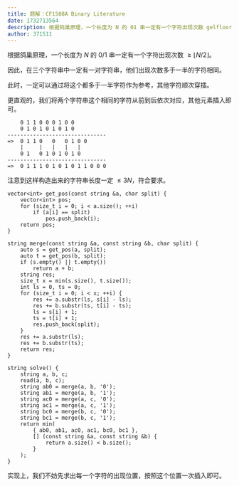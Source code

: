 ```yaml
---
title: 题解：CF1508A Binary Literature
date: 1732713564
description: 根据鸽巢原理，一个长度为 N 的 01 串一定有一个字符出现次数 gelfloor N2rfloor。 因此，在三个字符串中一定有一对字符串，他们出现次数多于一半的字符相同。 此时，一定可以通过将这个都多于一半字符作为参考，其他字
author: 371511
---
```


根据鸽巢原理，一个长度为 $N$ 的 $0/1$ 串一定有一个字符出现次数 $\ge\lfloor N/2\rfloor$。

因此，在三个字符串中一定有一对字符串，他们出现次数多于一半的字符相同。

此时，一定可以通过将这个都多于一半字符作为参考，其他字符顺次穿插。

更直观的，我们将两个字符串这个相同的字符从前到后依次对应，其他元素插入即可。

```plain
    0 1 1 0 0 0 1 0 0
    0 1 0 1 0 1 0 1 0
-------------------------------
=>  0 1 1 0   0   0 1 0 0
    |     |   |   |   |
    0 1   0 1 0 1 0 1 0
-------------------------------
=>  0 1 1 1 0 1 0 1 0 1 1 0 0 0
```

注意到这样构造出来的字符串长度一定 $\le3N$，符合要求。

```
vector<int> get_pos(const string &a, char split) {
	vector<int> pos;
	for (size_t i = 0; i < a.size(); ++i)
		if (a[i] == split)
			pos.push_back(i);
	return pos;
}

string merge(const string &a, const string &b, char split) {
	auto s = get_pos(a, split);
	auto t = get_pos(b, split);
	if (s.empty() || t.empty())
		return a + b;
	string res;
	size_t x = min(s.size(), t.size());
	int ls = 0, ts = 0;
	for (size_t i = 0; i < x; ++i) {
		res += a.substr(ls, s[i] - ls);
		res += b.substr(ts, t[i] - ts);
		ls = s[i] + 1;
		ts = t[i] + 1;
		res.push_back(split);
	}
	res += a.substr(ls);
	res += b.substr(ts);
	return res;
}

string solve() {
	string a, b, c;
	read(a, b, c);
	string ab0 = merge(a, b, '0');
	string ab1 = merge(a, b, '1');
	string ac0 = merge(a, c, '0');
	string ac1 = merge(a, c, '1');
	string bc0 = merge(b, c, '0');
	string bc1 = merge(b, c, '1');
	return min(
		{ ab0, ab1, ac0, ac1, bc0, bc1 },
		[] (const string &a, const string &b) {
			return a.size() < b.size();
		}
	);
}
```

实现上，我们不妨先求出每一个字符的出现位置，按照这个位置一次插入即可。
